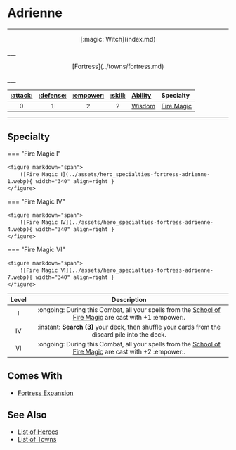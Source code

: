 # Adrienne

___
<p style="text-align: center;" markdown>[:magic: Witch](index.md)</p>
___
<p style="text-align: center;" markdown>[Fortress](../towns/fortress.md)</p>
___

| [:attack:](../statistics/attack.md) | [:defense:](../statistics/defense.md) | [:empower:](../statistics/power.md) | [:skill:](../statistics/knowledge.md) | [Ability](../abilities/index.md) | Specialty |
| :---: | :---: | :---: | :---: | :--- | :--- |
| 0 | 1 | 2 | 2 | [Wisdom](../abilities/wisdom.md) | [Fire Magic](#specialty) |

___


## Specialty

=== "Fire Magic Ⅰ"

    <figure markdown="span">
        ![Fire Magic Ⅰ](../assets/hero_specialties-fortress-adrienne-1.webp){ width="340" align=right }
    </figure>

=== "Fire Magic Ⅳ"

    <figure markdown="span">
        ![Fire Magic Ⅳ](../assets/hero_specialties-fortress-adrienne-4.webp){ width="340" align=right }
    </figure>

=== "Fire Magic Ⅵ"

    <figure markdown="span">
        ![Fire Magic Ⅵ](../assets/hero_specialties-fortress-adrienne-7.webp){ width="340" align=right }
    </figure>


| Level | Description |
| :---: | :---: |
| Ⅰ | :ongoing: During this Combat, all your spells from the [School of Fire Magic](../spells/school_of_fire_magic.md) are cast with +1 :empower:. |
| Ⅳ | :instant: **Search (3)** your deck, then shuffle your cards from the discard pile into the deck. |
| Ⅵ | :ongoing: During this Combat, all your spells from the [School of Fire Magic](../spells/school_of_fire_magic.md) are cast with +2 :empower:. |


## Comes With

- [Fortress Expansion](../content.md)


## See Also

- [List of Heroes](index.md)
- [List of Towns](../towns/index.md)
